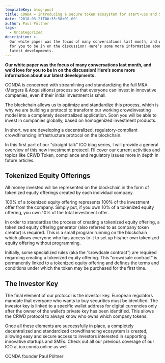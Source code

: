 ```yaml
---
templateKey: blog-post
title: CONDA – introducing a secure token ecosystem for start-ups and SMEs.
date: '2018-03-21T00:35:58+01:00'
author: Paul Pöltner
tags:
  - Uncategorized
description: >-
  Our white paper was the focus of many conversations last month, and we’d love
  for you to be in on the discussion! Here’s some more information about our
  latest developments.
---
```

**Our white paper was the focus of many conversations last month, and we’d love for you to be in on the discussion! Here’s some more information about our latest developments.**

CONDA is concerned with streamlining and standardizing the full M&A (Mergers & Acquisitions) process so that everyone can invest in innovative companies, even if their initial investment is small.

The blockchain allows us to optimize and standardize this process, which is why we are building a protocol to transform our working crowdinvesting model into a completely decentralized application. Soon you will be able to invest in companies globally, based on homogenized investment products.

In short, we are developing a decentralized, regulatory-compliant crowdfinancing infrastructure protocol on the blockchain.

In this first part of our “straight talk” ICO blog series, I will provide a general overview of this new investment protocol. I’ll cover our current activities and topics like CRWD Token, compliance and regulatory issues more in depth in future articles.

## Tokenized Equity Offerings

All money invested will be represented on the blockchain in the form of tokenized equity offerings created by each individual company.

100% of a tokenized equity offering represents 100% of the investment offer from the company. Simply put, if you own 10% of a tokenized equity offering, you own 10% of the total investment offer.

In order to standardize the process of creating a tokenized equity offering, a tokenized equity offering generator (also referred to as company token creator) is required. This is a small program running on the blockchain which allows everyone who has access to it to set up his/her own tokenized equity offering without programming.

Initially, some specialized rules (aka the “crowdsale contract”) are required regarding creating a tokenized equity offering. This “crowdsale contract” is permanently linked to a tokenized equity offering and defines the terms and conditions under which the token may be purchased for the first time.

## The Investor Key

The final element of our protocol is the investor key. European regulators mandate that everyone who wants to buy securities must be identified. The investor key is linked to a specific wallet address for digital currencies only after the owner of the wallet’s private key has been identified. This allows the CRWD protocol to always know who owns which company tokens.

Once all these elements are successfully in place, a completely decentralized and standardized crowdfinancing ecosystem is created, allowing easy and secure access to investors interested in supporting innovative startups and SMEs. Check out all our previous coverage of our ICO at ico.conda.online as well.

CONDA founder Paul Pöltner
